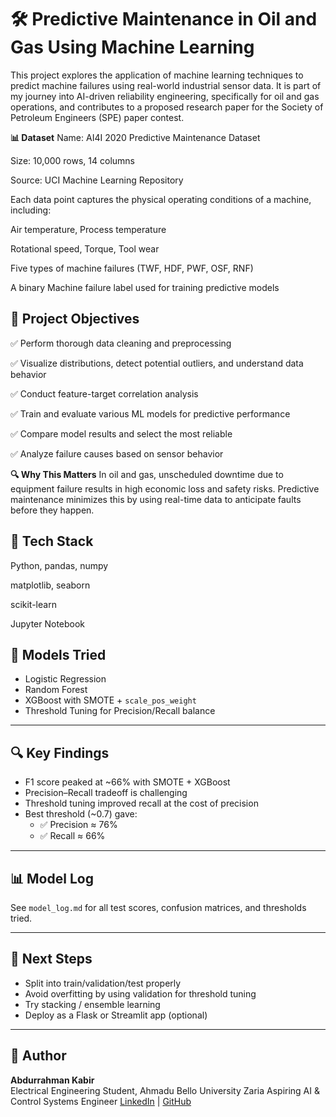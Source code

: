 # 🛠️ Predictive Maintenance in Oil and Gas Using Machine Learning
This project explores the application of machine learning techniques to predict machine failures using real-world industrial sensor data. It is part of my journey into AI-driven reliability engineering, specifically for oil and gas operations, and contributes to a proposed research paper for the Society of Petroleum Engineers (SPE) paper contest.

**📊 Dataset**
Name: AI4I 2020 Predictive Maintenance Dataset

Size: 10,000 rows, 14 columns

Source: UCI Machine Learning Repository

Each data point captures the physical operating conditions of a machine, including:

Air temperature, Process temperature

Rotational speed, Torque, Tool wear

Five types of machine failures (TWF, HDF, PWF, OSF, RNF)

A binary Machine failure label used for training predictive models

## 🎯 Project Objectives
✅ Perform thorough data cleaning and preprocessing

✅ Visualize distributions, detect potential outliers, and understand data behavior

✅ Conduct feature-target correlation analysis

✅ Train and evaluate various ML models for predictive performance

✅ Compare model results and select the most reliable

✅ Analyze failure causes based on sensor behavior

**🔍 Why This Matters**
In oil and gas, unscheduled downtime due to equipment failure results in high economic loss and safety risks. Predictive maintenance minimizes this by using real-time data to anticipate faults before they happen.

## 🚀 Tech Stack
Python, pandas, numpy

matplotlib, seaborn

scikit-learn

Jupyter Notebook

## 🧪 Models Tried
- Logistic Regression
- Random Forest
- XGBoost with SMOTE + `scale_pos_weight`
- Threshold Tuning for Precision/Recall balance

---

## 🔍 Key Findings
- F1 score peaked at ~66% with SMOTE + XGBoost
- Precision–Recall tradeoff is challenging
- Threshold tuning improved recall at the cost of precision
- Best threshold (~0.7) gave:
  - ✅ Precision ≈ 76%
  - ✅ Recall ≈ 66%

---

## 📊 Model Log
See `model_log.md` for all test scores, confusion matrices, and thresholds tried.

---

## 🚀 Next Steps
- Split into train/validation/test properly
- Avoid overfitting by using validation for threshold tuning
- Try stacking / ensemble learning
- Deploy as a Flask or Streamlit app (optional)

---

## 👤 Author
**Abdurrahman Kabir**  
Electrical Engineering Student, Ahmadu Bello University Zaria
Aspiring AI & Control Systems Engineer
[LinkedIn](https://www.linkedin.com/in/abdurrahman-kabir-10580220b) | [GitHub](https://github.com/ABDURRAHMANKABEER)